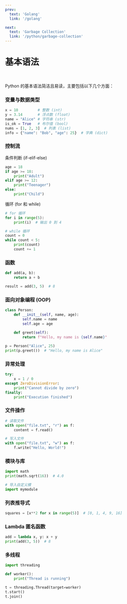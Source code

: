 ```yaml
---
prev:
  text: 'Golang'
  link: '/golang'

next:
  text: 'Garbage Collection'
  link: '/python/garbage-collection'
---
```


# 基本语法

<br>

Python 的基本语法简洁且易读，主要包括以下几个方面：

### 变量与数据类型
```python
x = 10         # 整数 (int)
y = 3.14       # 浮点数 (float)
name = "Alice" # 字符串 (str)
is_ok = True   # 布尔值 (bool)
nums = [1, 2, 3]  # 列表 (list)
info = {"name": "Bob", "age": 25}  # 字典 (dict)
```

### 控制流
条件判断 (if-elif-else)

```python
age = 18
if age >= 18:
    print("Adult")
elif age >= 12:
    print("Teenager")
else:
    print("Child")
```
循环 (for 和 while)

```python
# for 循环
for i in range(5):  
    print(i)  # 输出 0 到 4

# while 循环
count = 0
while count < 5:
    print(count)
    count += 1
```

### 函数

```python
def add(a, b):
    return a + b

result = add(3, 5)  # 8
```

### 面向对象编程 (OOP)

```python
class Person:
    def __init__(self, name, age):
        self.name = name
        self.age = age

    def greet(self):
        return f"Hello, my name is {self.name}"
        
p = Person("Alice", 25)
print(p.greet())  # "Hello, my name is Alice"
```

### 异常处理

```python
try:
    x = 1 / 0
except ZeroDivisionError:
    print("Cannot divide by zero")
finally:
    print("Execution finished")
```

### 文件操作

```python
# 读取文件
with open("file.txt", "r") as f:
    content = f.read()

# 写入文件
with open("file.txt", "w") as f:
    f.write("Hello, World!")
```
   
### 模块与库

```python
import math
print(math.sqrt(16))  # 4.0

# 导入自定义模    
import mymodule 
```

### 列表推导式

```python
squares = [x**2 for x in range(5)]  # [0, 1, 4, 9, 16]
```
   
### Lambda 匿名函数

```python
add = lambda x, y: x + y
print(add(3, 5))  # 8
```

### 多线程

```python
import threading

def worker():
    print("Thread is running")

t = threading.Thread(target=worker)
t.start()
t.join()
```



